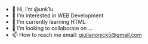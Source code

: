 - 👋 Hi, I’m @unk1u
- 👀 I’m interested in WEB Development
- 🌱 I’m currently learning HTML
- 💞️ I’m looking to collaborate on ...
- 📫 How to reach me email: giulianonick5@gmail.com

<!---
unk1u/unk1u is a ✨ special ✨ repository because its `README.md` (this file) appears on your GitHub profile.
You can click the Preview link to take a look at your changes.
--->
